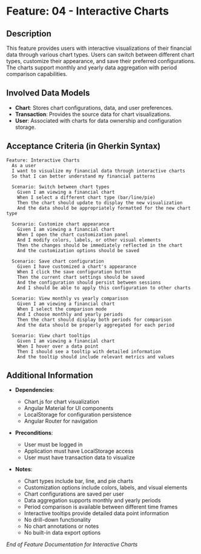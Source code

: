 # Feature: **04 - Interactive Charts**

## Description

This feature provides users with interactive visualizations of their financial data through various chart types. Users can switch between different chart types, customize their appearance, and save their preferred configurations. The charts support monthly and yearly data aggregation with period comparison capabilities.

## Involved Data Models

- **Chart**: Stores chart configurations, data, and user preferences.
- **Transaction**: Provides the source data for chart visualizations.
- **User**: Associated with charts for data ownership and configuration storage.

## Acceptance Criteria (in Gherkin Syntax)

```gherkin
Feature: Interactive Charts
  As a user
  I want to visualize my financial data through interactive charts
  So that I can better understand my financial patterns

  Scenario: Switch between chart types
    Given I am viewing a financial chart
    When I select a different chart type (bar/line/pie)
    Then the chart should update to display the new visualization
    And the data should be appropriately formatted for the new chart type

  Scenario: Customize chart appearance
    Given I am viewing a financial chart
    When I open the chart customization panel
    And I modify colors, labels, or other visual elements
    Then the changes should be immediately reflected in the chart
    And the customization options should be saved

  Scenario: Save chart configuration
    Given I have customized a chart's appearance
    When I click the save configuration button
    Then the current chart settings should be saved
    And the configuration should persist between sessions
    And I should be able to apply this configuration to other charts

  Scenario: View monthly vs yearly comparison
    Given I am viewing a financial chart
    When I select the comparison mode
    And I choose monthly and yearly periods
    Then the chart should display both periods for comparison
    And the data should be properly aggregated for each period

  Scenario: View chart tooltips
    Given I am viewing a financial chart
    When I hover over a data point
    Then I should see a tooltip with detailed information
    And the tooltip should include relevant metrics and values
```

## Additional Information

- **Dependencies**: 
  - Chart.js for chart visualization
  - Angular Material for UI components
  - LocalStorage for configuration persistence
  - Angular Router for navigation

- **Preconditions**: 
  - User must be logged in
  - Application must have LocalStorage access
  - User must have transaction data to visualize

- **Notes**: 
  - Chart types include bar, line, and pie charts
  - Customization options include colors, labels, and visual elements
  - Chart configurations are saved per user
  - Data aggregation supports monthly and yearly periods
  - Period comparison is available between different time frames
  - Interactive tooltips provide detailed data point information
  - No drill-down functionality
  - No chart annotations or notes
  - No built-in data export options

_End of Feature Documentation for Interactive Charts_ 